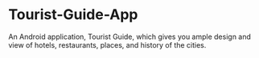 # Tourist-Guide-App
An Android application, Tourist Guide, which gives you ample design and view of hotels, restaurants, places, and history of the cities.
